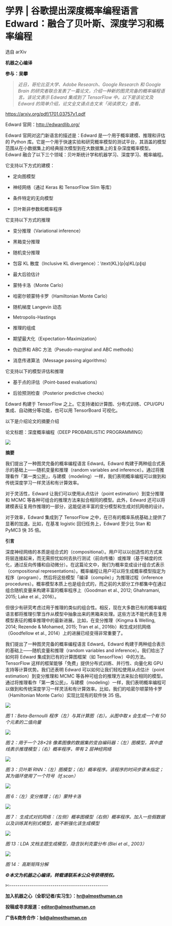 # 学界 | 谷歌提出深度概率编程语言 Edward：融合了贝叶斯、深度学习和概率编程

选自 arXiv

****机器之心编译****

**参与：吴攀**

> *近日，哥伦比亚大学、Adobe Research、Google Research 和 Google Brain 的研究者联合发表了一篇论文，介绍一种新的图灵完备的概率编程语言。该论文表示 Edward 集成到了 TensorFlow 中。以下是该论文及 Edward 的简单介绍，论文全文请点击文末「阅读原文」查看。*

https://arxiv.org/pdf/1701.03757v1.pdf

Edward 官网：http://edwardlib.org/

Edward 官网对这门新语言的描述是：Edward 是一个用于概率建模、推理和评估的 Python 库。它是一个用于快速实验和研究概率模型的测试平台，其涵盖的模型范围从在小数据集上的经典层次模型到在大数据集上的复杂深度概率模型。Edward 融合了以下三个领域：贝叶斯统计学和机器学习、深度学习、概率编程。

它支持以下方式的建模：

*   定向图模型

*   神经网络（通过 Keras 和 TensorFlow Slim 等库）

*   条件特定的无向模型

*   贝叶斯非参数和概率程序

它支持以下方式的推理

*   变分推理（Variational inference）

*   黑箱变分推理

*   随机变分推理

*   包容 KL 散度（Inclusive KL divergence）：\text{KL}(p\|q)KL(p∥q)

*   最大后验估计

*   蒙特卡洛（Monte Carlo）

*   哈密尔顿蒙特卡罗（Hamiltonian Monte Carlo）

*   随机梯度 Langevin 动态

*   Metropolis-Hastings

*   推理的组成

*   期望最大化（Expectation-Maximization）

*   伪边界和 ABC 方法（Pseudo-marginal and ABC methods）

*   消息传递算法（Message passing algorithms）

它支持以下的模型评估和推理

*   基于点的评估（Point-based evaluations）

*   后验预测检查（Posterior predictive checks）

Edward 构建于 TensorFlow 之上。它支持诸如计算图、分布式训练、CPU/GPU 集成、自动微分等功能，也可以用 TensorBoard 可视化。

以下是介绍论文的摘要介绍

论文标题：深度概率编程（DEEP PROBABILISTIC PROGRAMMING）

![](img/da36cd45d3e749ea045fbdb3cb0f1e50.jpg)

**摘要**

我们提出了一种图灵完备的概率编程语言 Edward。Edward 构建于两种组合式表示的基础上——随机变量和推理（random variables and inference）。通过将推理看作「第一类公民」，与建模（modeling）一样，我们表明概率编程可以做到和传统深度学习一样灵活和有计算效率。

对于灵活性，Edward 让我们可以使用从点估计（point estimation）到变分推理和 MCMC 等各种可组合的推理方法来拟合相同的模型。此外，Edward 还可以将建模表征复用作推理的一部分，这能促进丰富的变分模型和生成对抗网络的设计。

对于效率，Edward 集成到了 TensorFlow 之中，在已有的概率系统基础上提供了显著的加速。比如，在基准 logistic 回归任务上，Edward 至少比 Stan 和 PyMC3 快 35 倍。

**引言**

深度神经网络的本质是组合式的（compositional）。用户可以以创造性的方式来将层连接起来，而无需担忧如何去执行测试（前向传播）或推理（基于梯度的优化，通过反向传播和自动微分）。在这篇论文中，我们为概率变成设计组合式表示（compositional representations）。概率编程让用户可以将生成概率模型指定为程序（program），然后将这些模型「编译（compile）」为推理过程（inference procedures）。概率模型本质上也是组合式的，而之前的大部分工作都集中在通过组合随机变量来构建丰富的概率程序上（Goodman et al., 2012; Ghahramani, 2015; Lake et al., 2016）。

但很少有研究考虑过用于推理的类似的组合性。相反，现在大多数已有的概率编程语言都将推理引擎当作从模型中抽象出来的黑箱来处理。这些方法不能代表在复用模型表征的概率推理中的最新进展。比如，在变分推理（Kingma & Welling, 2014; Rezende & Mohamed, 2015; Tran et al., 2016b）和生成对抗网络（Goodfellow et al., 2014）上的进展已经变得非常重要了。

我们提出了一种图灵完备的概率编程语言 Edward。Edward 构建于两种组合表示的基础上——随机变量和推理（random variables and inference）。我们给出了如何将 Edward 集成到已有的计算图框架（如 TensorFlow）中的方法。TensorFlow 这样的框架能够「免费」提供分布式训练、并行性、向量化和 GPU 支持等计算优势。我们还表明 Edward 可以如何让我们轻松使用从点估计（point estimation）到变分推理和 MCMC 等各种可组合的推理方法来拟合相同的模型。通过将推理看作「第一类公民」，与建模（modeling）一样，我们表明概率编程可以做到和传统深度学习一样灵活和有计算效率。比如，我们的哈密尔顿蒙特卡罗（Hamiltonian Monte Carlo）实现比现有的软件快 35 倍。

![](img/a57b155b3d2c621d737cc01bbeffd539.jpg)

*图 1：Beta-Bernoulli 程序（左）与其计算图（右）。从图中取 x 会生成一个有 50 个元素的二值向量*

![](img/90a40f5c6544345bddb1cbea623df49d.jpg)

*图 2：用于一个 28×28 像素图像的数据集的变自编码器：（左）图模型，其中虚线表示推理模型；（右）概率程序，带有 2 层神经网络*

![](img/579b9c924a6ef31d7eacc1f70579abc2.jpg)

*图 3：贝叶斯 RNN：（左）图模型；（右）概率程序。该程序的时间步骤未指定；其为循环使用了一个符号（tf.scan）*

![](img/df6cc2aafe9ee5d1e363e1162cf2fa20.jpg)

*图 6：（左）变分推理；（右）蒙特卡洛*

![](img/84faf99ecaedfe42093535325724e48b.jpg)

*图 7： 生成式对抗网络：（左侧）概率图模型（右侧）概率程序。加入一些假数据以及训练其判别式模型，能不断强化该生成模型*

![](img/703d2b8f1afda277b36cc372881dc96c.jpg)

*图 13：LDA 文档主题生成模型，隐含狄利克雷分布 (Blei et al., 2003）*

![](img/42e3cad5b8d5b199176176f4f53899fa.jpg)

*图 14： 高斯矩阵分解*

******©本文为机器之心编译，***转载请联系本公众号获得授权******。***

✄------------------------------------------------

**加入机器之心（全职记者/实习生）：hr@almosthuman.cn**

**投稿或寻求报道：editor@almosthuman.cn**

**广告&商务合作：bd@almosthuman.cn**
